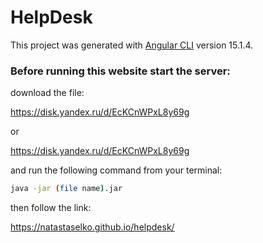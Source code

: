 # HelpDesk

This project was generated with [Angular CLI](https://github.com/angular/angular-cli) version 15.1.4.

### Before running this website start the server:

download the file:

https://disk.yandex.ru/d/EcKCnWPxL8y69g

or

https://disk.yandex.ru/d/EcKCnWPxL8y69g

and run the following command from your terminal:
```sh
java -jar (file name).jar 
```

then follow the link:

https://natastaselko.github.io/helpdesk/


